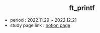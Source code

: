 <div align=center><h2>ft_printf</h2></div>


* period 
  : 2022.11.29 ~ 2022.12.21
* study page link 
  : [notion page](https://flower-donut-4f5.notion.site/ft_printf-fa857b6014104e31a732d03e0b7c54e0)
